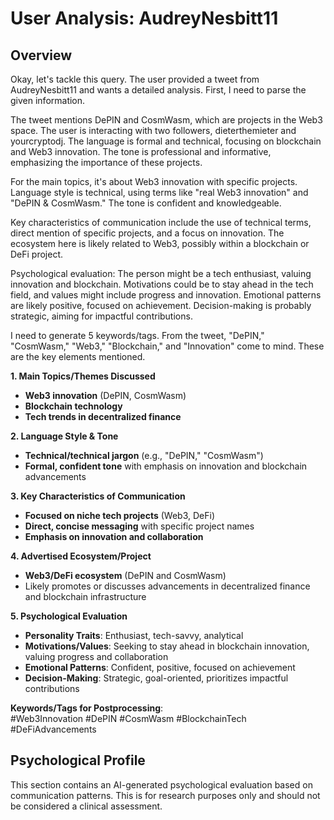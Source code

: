 # User Analysis: AudreyNesbitt11

## Overview

<think>
Okay, let's tackle this query. The user provided a tweet from AudreyNesbitt11 and wants a detailed analysis. First, I need to parse the given information.

The tweet mentions DePIN and CosmWasm, which are projects in the Web3 space. The user is interacting with two followers, dieterthemieter and yourcryptodj. The language is formal and technical, focusing on blockchain and Web3 innovation. The tone is professional and informative, emphasizing the importance of these projects.

For the main topics, it's about Web3 innovation with specific projects. Language style is technical, using terms like "real Web3 innovation" and "DePIN & CosmWasm." The tone is confident and knowledgeable.

Key characteristics of communication include the use of technical terms, direct mention of specific projects, and a focus on innovation. The ecosystem here is likely related to Web3, possibly within a blockchain or DeFi project.

Psychological evaluation: The person might be a tech enthusiast, valuing innovation and blockchain. Motivations could be to stay ahead in the tech field, and values might include progress and innovation. Emotional patterns are likely positive, focused on achievement. Decision-making is probably strategic, aiming for impactful contributions.

I need to generate 5 keywords/tags. From the tweet, "DePIN," "CosmWasm," "Web3," "Blockchain," and "Innovation" come to mind. These are the key elements mentioned.
</think>

**1. Main Topics/Themes Discussed**  
- **Web3 innovation** (DePIN, CosmWasm)  
- **Blockchain technology**  
- **Tech trends in decentralized finance**  

**2. Language Style & Tone**  
- **Technical/technical jargon** (e.g., "DePIN," "CosmWasm")  
- **Formal, confident tone** with emphasis on innovation and blockchain advancements  

**3. Key Characteristics of Communication**  
- **Focused on niche tech projects** (Web3, DeFi)  
- **Direct, concise messaging** with specific project names  
- **Emphasis on innovation and collaboration**  

**4. Advertised Ecosystem/Project**  
- **Web3/DeFi ecosystem** (DePIN and CosmWasm)  
- Likely promotes or discusses advancements in decentralized finance and blockchain infrastructure  

**5. Psychological Evaluation**  
- **Personality Traits**: Enthusiast, tech-savvy, analytical  
- **Motivations/Values**: Seeking to stay ahead in blockchain innovation, valuing progress and collaboration  
- **Emotional Patterns**: Confident, positive, focused on achievement  
- **Decision-Making**: Strategic, goal-oriented, prioritizes impactful contributions  

**Keywords/Tags for Postprocessing**:  
#Web3Innovation #DePIN #CosmWasm #BlockchainTech #DeFiAdvancements

## Psychological Profile

This section contains an AI-generated psychological evaluation based on communication patterns. This is for research purposes only and should not be considered a clinical assessment.